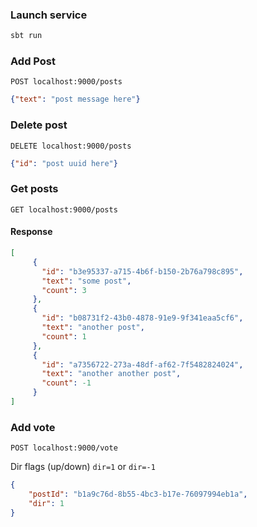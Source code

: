 ### Launch service
```bash
sbt run
```

### Add Post
`POST localhost:9000/posts`
```json
{"text": "post message here"}
```

### Delete post
`DELETE localhost:9000/posts`
```json
{"id": "post uuid here"}
```

### Get posts
`GET localhost:9000/posts`

#### Response
```json
[
     {
       "id": "b3e95337-a715-4b6f-b150-2b76a798c895",
       "text": "some post",
       "count": 3
     },
     {
       "id": "b08731f2-43b0-4878-91e9-9f341eaa5cf6",
       "text": "another post",
       "count": 1
     },
     {
       "id": "a7356722-273a-48df-af62-7f5482824024",
       "text": "another another post",
       "count": -1
     }
]
```

### Add vote
`POST localhost:9000/vote`

Dir flags (up/down)
 `dir=1` or `dir=-1`
 
```json
{
	"postId": "b1a9c76d-8b55-4bc3-b17e-76097994eb1a",
	"dir": 1
}
```